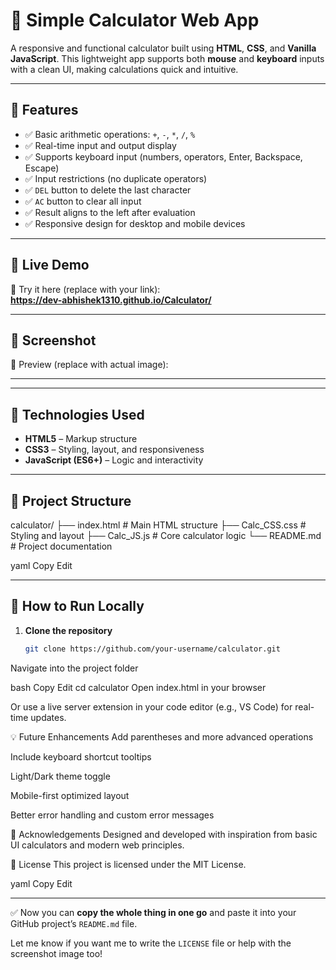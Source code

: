 # 🧮 Simple Calculator Web App

A responsive and functional calculator built using **HTML**, **CSS**, and **Vanilla JavaScript**. This lightweight app supports both **mouse** and **keyboard** inputs with a clean UI, making calculations quick and intuitive.

---

## 🌟 Features

- ✅ Basic arithmetic operations: `+`, `-`, `*`, `/`, `%`
- ✅ Real-time input and output display
- ✅ Supports keyboard input (numbers, operators, Enter, Backspace, Escape)
- ✅ Input restrictions (no duplicate operators)
- ✅ `DEL` button to delete the last character
- ✅ `AC` button to clear all input
- ✅ Result aligns to the left after evaluation
- ✅ Responsive design for desktop and mobile devices

---

## 🚀 Live Demo

🔗 Try it here (replace with your link):  
**https://dev-abhishek1310.github.io/Calculator/**

---

## 📸 Screenshot

🔗 Preview (replace with actual image):  
****

---

## 🧩 Technologies Used

- **HTML5** – Markup structure  
- **CSS3** – Styling, layout, and responsiveness  
- **JavaScript (ES6+)** – Logic and interactivity

---

## 📁 Project Structure

calculator/
├── index.html # Main HTML structure
├── Calc_CSS.css # Styling and layout
├── Calc_JS.js # Core calculator logic
└── README.md # Project documentation

yaml
Copy
Edit

---

## 🔧 How to Run Locally

1. **Clone the repository**
   ```bash
   git clone https://github.com/your-username/calculator.git
Navigate into the project folder

bash
Copy
Edit
cd calculator
Open index.html in your browser

Or use a live server extension in your code editor (e.g., VS Code) for real-time updates.

💡 Future Enhancements
Add parentheses and more advanced operations

Include keyboard shortcut tooltips

Light/Dark theme toggle

Mobile-first optimized layout

Better error handling and custom error messages

🙌 Acknowledgements
Designed and developed with inspiration from basic UI calculators and modern web principles.

📜 License
This project is licensed under the MIT License.

yaml
Copy
Edit

---

✅ Now you can **copy the whole thing in one go** and paste it into your GitHub project’s `README.md` file.

Let me know if you want me to write the `LICENSE` file or help with the screenshot image too!
